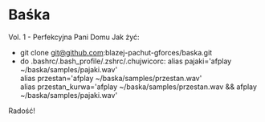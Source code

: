 # Baśka
Vol. 1 - Perfekcyjna Pani Domu
Jak żyć:
* git clone git@github.com:blazej-pachut-gforces/baska.git
* do .bashrc/.bash_profile/.zshrc/.chujwicorc:
alias pajaki='afplay ~/baska/samples/pajaki.wav'<br/>
alias przestan='afplay ~/baska/samples/przestan.wav'<br/>
alias przestan_kurwa='afplay ~/baska/samples/przestan.wav && afplay ~/baska/samples/pajaki.wav'<br/>

Radość!
